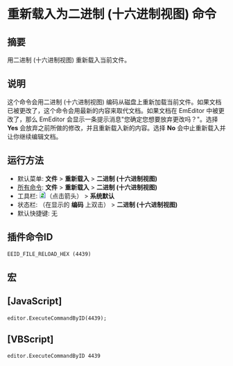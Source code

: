 # 重新载入为二进制 (十六进制视图) 命令

## 摘要

用二进制 (十六进制视图) 重新载入当前文件。

## 说明

这个命令会用二进制 (十六进制视图) 编码从磁盘上重新加载当前文件。如果文档已被更改了，这个命令会用最新的内容来取代文档。如果文档在 EmEditor 中被更改了，那么 EmEditor 会显示一条提示消息"您确定您想要放弃更改吗？"。选择 **Yes** 会放弃之前所做的修改，并且重新载入新的内容。选择 **No** 会中止重新载入并让你继续编辑文档。

## 运行方法

- 默认菜单: **文件** \> **重新载入** \> **二进制 (十六进制视图)**
- [所有命令](../tools/all_commands): **文件** \> **重新载入**
\> **二进制 (十六进制视图)**
- 工具栏: ![](../../images/reload.png)（点击箭头） \> **系统默认**
- 状态栏: （在显示的 **编码** 上双击） \> **二进制 (十六进制视图)**
- 默认快捷键: 无

## 插件命令ID

```
EEID_FILE_RELOAD_HEX (4439)
```

## 宏

## \[JavaScript\]

```
editor.ExecuteCommandByID(4439);
```

## \[VBScript\]

```
editor.ExecuteCommandByID 4439
```
